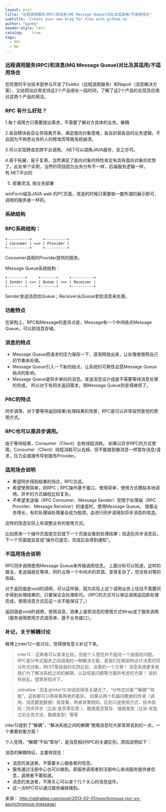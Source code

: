 ```yaml
---
layout: post
title: "远程调用服务(RPC)和消息(MQ Message Queue)对比及其适用/不适用场合"
subtitle: 'Create your own blog for free with github.io'
author: "panmg"
header-style: text
catalog:    true
tags:
  - RPC
  - MQ
---
```


### 远程调用服务(RPC)和消息(MQ Message Queue)对比及其适用/不适用场合
在阿里的平台技术部参与开发了Dubbo（远程调用服务）和Napoli（消息解决方案），又给网站应用支持这2个产品很长一段时间，了解了这2个产品的实现及应用对这两个产品的用法。

### RPC 有什么好处？ 

1.每个调用方只需要提出需求，不需要了解对方具体的业务。解耦

2.各自模块各自业务隔离开来，满足面向对象思维，各自封装各自的业务逻辑，不会因为不熟悉业务的人的修改而导致系统崩溃。

3.可以实现跨语言跨平台调用，.NET可以调用JAVA服务，反之亦可。

4.易于拓展，易于复用，当然满足了面向对象的特性肯定有具有面向对象的优势了。此处举个实例，当然的项目因为业务分布不一样，后端服务逻辑一样，有.NET平台的

5. 部署灵活, 按业务部署

winForm端及JAVA web 的PC页面，改造的时候只需要做一套所谓的展示即可，调用的服务是一样的。


### 系统结构

### RPC系统结构：

	+----------+     +----------+
	| Consumer | <=> | Provider |
	+----------+     +----------+
	
Consumer调用的Provider提供的服务。

Message Queue系统结构：

	+--------+     +-------+     +----------+
	| Sender | <=> | Queue | <=> | Receiver |
	+--------+     +-------+     +----------+
	
Sender发送消息给Queue；Receiver从Queue拿到消息来处理。

### 功能特点

在架构上，RPC和Message的差异点是，Message有一个中间结点Message Queue，可以把消息存储。

### 消息的特点

- Message Queue把请求的压力保存一下，逐渐释放出来，让处理者按照自己的节奏来处理。
- Message Queue引入一下新的结点，让系统的可靠性会受Message Queue结点的影响。
- Message Queue是异步单向的消息。发送消息设计成是不需要等待消息处理的完成。
所以对于有同步返回需求，用Message Queue则变得麻烦了。

### PRC的特点

同步调用，对于要等待返回结果/处理结果的场景，RPC是可以非常自然直觉的使用方式。 
### RPC也可以是异步调用。
由于等待结果，Consumer（Client）会有线程消耗。
如果以异步RPC的方式使用，Consumer（Client）线程消耗可以去掉。但不能做到像消息一样暂存消息/请求，压力会直接传导到服务Provider。

### 适用场合说明

- 希望同步得到结果的场合，RPC合适。
- 希望使用简单，则RPC；RPC操作基于接口，使用简单，使用方式模拟本地调用。异步的方式编程比较复杂。
- 不希望发送端（RPC Consumer、Message Sender）受限于处理端（RPC Provider、Message Receiver）的速度时，使用Message Queue。
随着业务增长，有的处理端处理量会成为瓶颈，会进行同步调用到异步消息的改造。

这样的改造实际上有调整业务的使用方式。

比如原来一个操作页面提交后就下一个页面会看到处理结果；改造后异步消息后，下一个页面就会变成“操作已提交，完成后会得到通知”。

### 不适用场合说明

RPC同步调用使用Message Queue来传输调用信息。
上面分析可以知道，这样的做法，发送端是在等待，同时占用一个中间点的资源。变得复杂了，但没有对等的收益。

对于返回值是void的调用，可以这样做，因为实际上这个调用业务上往往不需要同步得到处理结果的，只要保证会处理即可。（RPC的方式可以保证调用返回即处理完成，使用消息方式后这一点不能保证了。）

返回值是void的调用，使用消息，效果上是把消息的使用方式Wrap成了服务调用（服务调用使用方式成简单，基于业务接口）。

### 补记，关于解耦讨论

微博上inter12一些讨论，觉得很有意义补记下来。

> inter12：这两者可以拿来比较，但是个人感觉并不是同一个层面的问题。RPC是分布式服务之间调用的一种解决方案，是我们在做架构设计决策时同分布式对象，REST等层面的东西比较，决策的一个方案！ 消息系统更多是我们为了解决系统之间的解耦，以及性能问题等方面所考虑的方案！ 说的有些乱，望鼎哥指点下。

> oldratlee：回复@inter12:你说到很多关键点了，“分布式对象”“解耦”“性能”，这些都可以用来看两者的差异。 如果从两个机器间数据的传递（调用、消息都是数据）角度看，两者效果相同，区别只是使用方式、技术指标：同步异步（比如 是否等反馈 ）、数据是否暂存、强弱类型（比如 有独立的业务方法，数据类型）等等

inter12提到了“解耦”，“解决系统之间的解耦”使用消息时大家常常说到的一点，一个重要权衡方面！

个人觉得，“解耦”不如“暂存”，是消息相对RPC的关键区别，原因说明如下：

消息的解耦特征，主要体现在：

- 消息的发送者，不需要关心接收者的信息。
- 服务通过注册中心也可以做到，即服务调用者到注册中心查询服务提供者信息，调用者不需知道。
- 消息的发送者，不用关心可以发个几个关心的消息组件。 
- 这一点RPC可以通过服务编排做到。

来源： <http://oldratlee.com/post/2013-02-01/synchronous-rpc-vs-asynchronous-message/>
 











